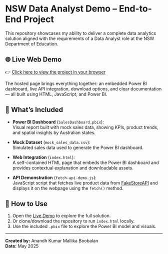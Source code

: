 # NSW Data Analyst Demo – End-to-End Project

This repository showcases my ability to deliver a complete data analytics solution aligned with the requirements of a Data Analyst role at the NSW Department of Education.

## 🌐 Live Web Demo

👉 [Click here to view the project in your browser](https://anandh07.github.io/nsw-data-analyst-demo/)

The hosted page brings everything together: an embedded Power BI dashboard, live API integration, download options, and clear documentation — all built using HTML, JavaScript, and Power BI.

## 📁 What’s Included

- **Power BI Dashboard** (`SalesDashboard.pbix`):  
  Visual report built with mock sales data, showing KPIs, product trends, and spatial insights by Australian states.

- **Mock Dataset** (`mock_sales_data.csv`):  
  Simulated sales data used to generate the Power BI dashboard.

- **Web Integration** (`index.html`):  
  A self-contained HTML page that embeds the Power BI dashboard and provides contextual explanation and downloadable assets.

- **API Demonstration** (`fetch-api-demo.js`):  
  JavaScript script that fetches live product data from [FakeStoreAPI](https://fakestoreapi.com) and displays it on the webpage using the `fetch()` method.

## 🚀 How to Use
1. Open the [Live Demo](https://anandh07.github.io/nsw-data-analyst-demo/) to explore the full solution.
2. Or clone/download the repository to run `index.html` locally.
3. Use the included `.pbix` file to explore the Power BI model and visuals.

---

**Created by:** Anandh Kumar Mallika Boobalan  
**Date:** May 2025
